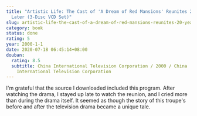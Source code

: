 ```yaml
---
title: "Artistic Life: The Cast of 'A Dream of Red Mansions' Reunites 20 Years
  Later (3-Disc VCD Set)"
slug: artistic-life-the-cast-of-a-dream-of-red-mansions-reunites-20-years-later-3-disc-vcd-set
category: book
status: done
rating: 5
year: 2000-1-1
date: 2020-07-18 06:45:14+08:00
douban:
  rating: 8.5
  subtitle: China International Television Corporation / 2000 / China
    International Television Corporation
---
```


I'm grateful that the source I downloaded included this program. After watching the drama, I stayed up late to watch the reunion, and I cried more than during the drama itself. It seemed as though the story of this troupe's before and after the television drama became a unique tale.
